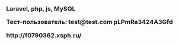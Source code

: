<h3>Laravel, php, js, MySQL</p>
<p>Тест-пользователь:
test@test.com
pLPmRa3424A3Gfd</p>
http://f0790362.xsph.ru/